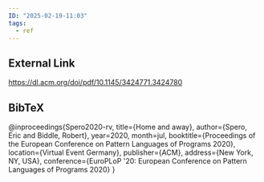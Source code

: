 ```yaml
---
ID: "2025-02-19-11:03"
tags:
  - ref
---
```

## External Link

https://dl.acm.org/doi/pdf/10.1145/3424771.3424780

## BibTeX

@inproceedings{Spero2020-rv,
	title={Home and away},
	author={Spero, Eric and Biddle, Robert},
	year=2020,
	month=jul,
	booktitle={Proceedings of the European Conference on Pattern Languages of Programs 2020},
	location={Virtual Event Germany},
	publisher={ACM},
	address={New York, NY, USA},
	conference={EuroPLoP '20: European Conference on Pattern Languages of Programs 2020}
}
